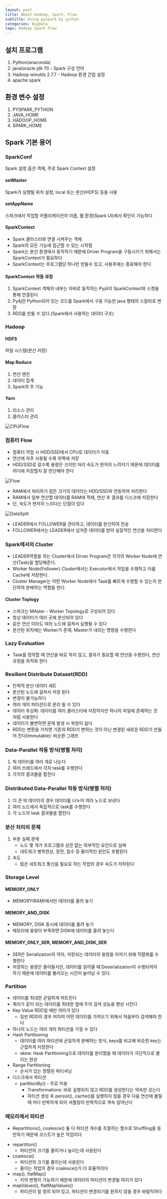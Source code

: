 ```yaml
---
layout: post
title: About Hadoop, Spark, Flow
subtitle: Using pyspark by python
categories: BigData
tags: Hadoop Spark Flow
---
```


## 설치 프로그램

1. Python(anaconda)
2. java(oracle jdk 11) - Spark 구성 언어
3. Hadoop winutils 2.7.7 - Hadoop 환경 간접 설정
4. apache spark

## 환경 변수 설정

1. PYSPARK_PYTHON
2. JAVA_HOME
3. HADOOP_HOME
4. SPARK_HOME

## Spark 기본 용어

### SparkConf

Spark 설정 옵션 객체, 주로 Spark Context 설정

#### setMaster

Spark가 실행될 위치 설청, local 또는 분산(HDFS) 등을 사용

#### setAppName

스파크에서 작업할 어플리케이션의 이름, 웹 환경(Spark UI)에서 확인이 가능하다

#### SparkContext

- Spark 클러스터와 연결 시켜주는 객체
- Spark의 모든 기능에 접근할 수 있는 시작점
- Spark는 분산 환경에서 동작하기 때문에 Driver Program을 구동시키기 위해서는 SparkContext가 필요하다
- SparkContext는 프로그램당 하나만 만들수 있고, 사용후에는 종료해야 한다

#### SparkContext 작동 과정

1. SparkContext 객체의 내부는 자바로 동작하는 Pyj4의 SparkContext와 소켓을 통해 연결된다
2. Py4j란 Python되어 있는 코드를 Spark에서 구동 가능한 java 형태의 스칼라로 변환
3. RDD를 만들 수 있다.(Spark에서 사용하는 데이터 구조)

### Hadoop

#### HDFS

파일 시스템(분산 저장)

#### Map Reduce

1. 연산 엔진
2. 데이터 집계
3. Spark의 주 기능

#### Yarn

1. 리소스 관리
2. 클러스터 관리

![CPUFlow](https://user-images.githubusercontent.com/77920565/182545861-ea4e3863-20f1-4b68-b9b1-37cb7d7d7f71.png)

### 컴퓨터 Flow

- 컴퓨터 작업 시 HDD/SSD에서 CPU로 데이터가 이동
- 연산에 자주 사용될 수록 위쪽에 저장
- HDD/SSD로 갈수록 용량은 크지만 처리 속도가 현저히 느려지기 때문에 데이터를 어디에 저장할지 잘 판단해야 한다

![Flow](https://user-images.githubusercontent.com/77920565/182546665-69e770db-af1d-46d2-8805-e8748e652308.png)

- RAM에서 처리하기 힘든 크기의 데이터는 HDD/SSD와 연동하여 처리한다
- RAM에서 일부 연산할 데이터를 RAM에 적재, 연산 후 결과를 디스크에 저장한다
- 단, 속도가 현저히 느리다는 단점이 있다

![DataSplit](https://user-images.githubusercontent.com/77920565/182546823-3dc174b7-eb5b-45c4-b7e1-f2b58316fe39.png)

- LEADER에서 FOLLOWER을 관리하고, 데이터를 분산하여 전송
- FOLLOWER에서는 LEADER에서 넘겨준 데이터를 받아 실질적인 연산을 처리한다

### Spark에서의 Cluster

- LEADER역할을 하는 Cluster에서 Dirver Program은 각각의 Worker Node에 연산(Task)을 할당해준다.
- Worker Node(Follower) Cluster에서는 Executor에서 작업을 수행하고 이를 Cache에 저장한다.
- Cluster Manager는 어떤 Worker Node에서 Task를 빠르게 수행할 수 있는지 판단하여 분배하는 역할을 한다.

#### Cluster Toplogy
- 스파크는 MAster - Worker Topology로 구성되어 있다
- 항상 데이터가 여러 곳에 분산되어 있다
- 같은 연산 이라도 여러 노드에 걸쳐서 실행될 수 있다
- 분산된 위치에는 Worker가 존재, Master가 내리는 명령을 수행한다

### Lazy Evaluation

- Task를 정의할 때 연산을 바로 하지 않고, 결과가 필요할 때 연산을 수행한다, 연산 과정을 최적화 한다

### Resilient Distribute Dataset(RDD)

- 탄력적 분산 데이터 세트
- 분산된 노드에 걸쳐서 저장 된다
- 변경이 불가능하다
- 여러 개의 파티션으로 분리 될 수 있다
- 데이터 추상화: 데이터를 여러 클러스터에 저장하지만 하나의 파일에 존재하는 것 처럼 사용한다
- 데이터가 불변하면 문제 발생 시 복원이 쉽다
- RDD는 변환을 거치면 기존의 RDD가 변하는 것이 아닌 변경된 새로운 RDD가 만들어 진다(Immutable): 비순환 그래프

### Data-Parallel 작동 방식(병렬 처리)

1. 빅 데이터를 여러 개로 나눈다
2. 여러 쓰레드에서 각자 task를 수행한다
3. 각각의 결과물을 합친다

### Distributed Data-Parallel 작동 방식(병렬 처리)

1. 더 큰 빅 데이터의 경우 데이터를 나누어 여러 노드로 보낸다
2. 여러 노드에서 독립적으로 task를 수행한다
3. 각 노드의 task 결과물을 합친다

### 분산 처리의 문제

1. 부분 실패 문제
   - 노드 몇 개가 프로그램과 상관 없는 외부적인 요인으로 실패
   - 네트워크 병목현상, 정전, 침수 등 물리적인 원인도 포함된다
2. 속도
   - 많은 네트워크 통신을 필요로 하는 작업의 경우 속도가 저하된다

### Storage Level
#### MEMORY_ONLY
   - MEMORY(RAM)에서만 데이터를 올려 놓기
#### MEMORY_AND_DISK
   - MEMORY, DISK 동시에 데이터를 올려 놓기
   - 메모리에 용량이 부족하면 DISK에 데이터를 올려 놓는다
#### MEMORY_ONLY_SER, MEMORY_AND_DISK_SER
   - SER은 Serialization의 약자, 저장되는 데이터의 용량을 아끼기 위해 직렬화를 수행한다
   - 저장하는 용량은 줄어들지만, 데이터를 읽어올 때 Deserialization이 수행되어야 하기 때문에 데이터를 불러오는 시간이 늘어날 수 있다.

### Partition
   - 데이터를 최대한 균일하게 퍼트린다
   - 쿼리가 같이 되는 데이터를 최대한 옆에 두어 검색 성능을 향상 시킨다
   - Key-Value RDD일 때만 의미가 있다
     - 일반 RDD의 경우 어차피 어떤 데이터를 가져오기 위해서 처음부터 검색해야 한다
   - 하나의 노드는 여러 개의 파티션을 가질 수 있다
   - Hash Partitioning
     - 데이터를 여러 파티션에 균일하게 분배하는 방식, keys를 비교해 비슷한 key는 근접하게 저장한다
     - skew: Hask Partitioning으로 데이터를 분리했을 때 데이터가 극단적으로 몰리는 현상
   - Range Partitioning
     - 순서가 있는 정렬된 파티셔닝
   - 디스크에서 파티션
     - partitionBy() - 주로 이용
       - Transformations: 바로 실행되지 않고 RDD를 생성한다는 약속만 갖는다
       - 파티션 생성 후 persist(), cache()를 실행하지 않을 경우 다음 연산에 불릴 때 마다 반복하게 되어 셔플링이 반복적으로 계속 일어난다

### 메모리에서 파티션
* Repartitions(), coalesce() 둘 다 파티션 개수를 조절하는 함수로 Shuffling을 동반하기 때문에 코스트가 높은 작업이다
 - repartition()
   - 파티션의 크기를 줄이거나 늘리는데 사용된다
 - coalesce()
   - 파티션의 크기를 줄이는데 사용된다
   - 줄이는 작업의 경우 coalesce()가 더 효율적이다
 - map(), flatMap()
   - 키의 변형이 가능하기 때문에 데이터의 파티션이 변경될 여지가 있다
 - mapValues(), flatMapValues()
   - 파티션이 잘 정의 되어 있고, 파티션이 변경되기를 원하지 않을 경우 바람직하다